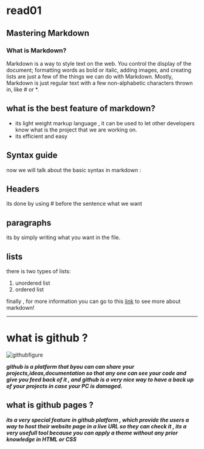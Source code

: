 # read01 

## Mastering Markdown
### What is Markdown?

Markdown is a way to style text on the web. You control the display of the document; formatting words as bold or italic, adding images,
and creating lists are just a few of the things we can do with Markdown. Mostly, Markdown is just regular text with a few non-alphabetic
characters thrown in, like # or *.

## what is the best feature of markdown?
 * its light weight markup language , it can be used to let other developers know what is the project that we are working on.
 * its efficient and easy
## Syntax guide
now we will talk about the basic syntax in markdown :
## Headers
its done by using # before the sentence what we want
## paragraphs 
its by simply writing what you want in the file.
## lists
there is two types of lists:
 1. unordered list
 2. ordered list

finally , for more information you can go to this [link](https://guides.github.com/features/mastering-markdown/) to see more about markdown!
_____________________________________________________________________________________________________________________________________

# what is github ?

![githubfigure](https://www.howtogeek.com/wp-content/uploads/2017/09/1-github-explained.png?height=200p&trim=2,2,2,2)

***github is a platform that byou can can share your projects,ideas,documentation so that any one can see your code and give you feed back of it , and github is a very nice way to have a back up of your projects in case your PC is damaged.***

## what is github pages ?

***its a very special feature in github platform , which provide the users a way to host their website page in a live URL so they can check it , its a very usefull tool because you can apply a theme without any prior knowledge in HTML or CSS***



